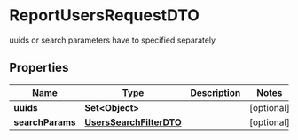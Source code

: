 

# ReportUsersRequestDTO

uuids or search parameters have to specified separately

## Properties

| Name | Type | Description | Notes |
|------------ | ------------- | ------------- | -------------|
|**uuids** | **Set&lt;Object&gt;** |  |  [optional] |
|**searchParams** | [**UsersSearchFilterDTO**](UsersSearchFilterDTO.md) |  |  [optional] |



